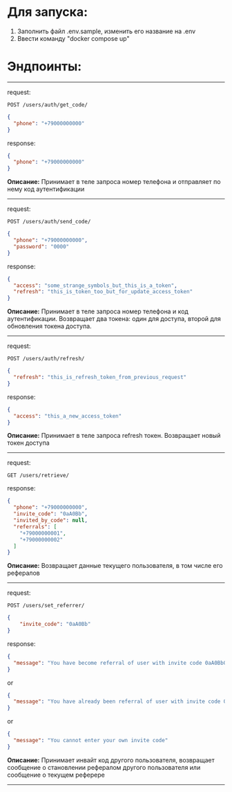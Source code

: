 # Для запуска:
1. Заполнить файл .env.sample, изменить его название на .env
2. Ввести команду "docker compose up"

# Эндпоинты:

---

request: 
```
POST /users/auth/get_code/
```
```json
{
  "phone": "+79000000000"
}
```

response:
```json
{
  "phone": "+79000000000"
}
```

**Описание:**
Принимает в теле запроса номер телефона и отправляет по нему код аутентификации

---

request: 
```
POST /users/auth/send_code/
```
```json
{
  "phone": "+79000000000",
  "password": "0000"
}
```

response:
```json
{
  "access": "some_strange_symbols_but_this_is_a_token",
  "refresh": "this_is_token_too_but_for_update_access_token"
}
```

**Описание:**
Принимает в теле запроса номер телефона и код аутентификации.
Возвращает два токена: один для доступа, второй для обновления токена доступа.

---

request: 
```
POST /users/auth/refresh/
```
```json
{
  "refresh": "this_is_refresh_token_from_previous_request"
}
```

response:
```json
{
  "access": "this_a_new_access_token"
}
```

**Описание:**
Принимает в теле запроса refresh токен.
Возвращает новый токен доступа

---

request: 
```
GET /users/retrieve/
```

response:
```json
{
  "phone": "+79000000000", 
  "invite_code": "0aA0Bb",
  "invited_by_code": null,
  "referrals": [
    "+79000000001",
    "+79000000002"
  ]
}
```

**Описание:**
Возвращает данные текущего пользователя, в том числе его рефералов

---

request: 
```
POST /users/set_referrer/
```
```json
{
    "invite_code": "0aA0Bb"
}
```
response:
```json
{
  "message": "You have become referral of user with invite code 0aA0Bb0"
}
```
or
```json
{
  "message": "You have already been referral of user with invite code 0aA0Bb0"
}
```
or
```json
{
  "message": "You cannot enter your own invite code"
}
```

**Описание:**
Принимает инвайт код другого пользователя, возвращает сообщение о становлении рефералом другого пользователя или сообщение
о текущем реферере

---